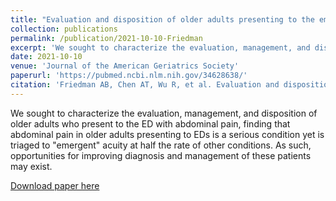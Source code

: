 ```yaml
---
title: "Evaluation and disposition of older adults presenting to the emergency department with abdominal pain"
collection: publications
permalink: /publication/2021-10-10-Friedman
excerpt: 'We sought to characterize the evaluation, management, and disposition of older adults who present to the ED with abdominal pain, finding that abdominal pain in older adults presenting to EDs is a serious condition yet is triaged to "emergent" acuity at half the rate of other conditions. As such, opportunities for improving diagnosis and management of these patients may exist.'
date: 2021-10-10
venue: 'Journal of the American Geriatrics Society'
paperurl: 'https://pubmed.ncbi.nlm.nih.gov/34628638/'
citation: 'Friedman AB, Chen AT, Wu R, et al. Evaluation and disposition of older adults presenting to the emergency department with abdominal pain. <i>J Am Geriatr Soc</i>. 2021 Oct 10. doi: 10.1111/jgs.17503. Epub ahead of print.'
---
```

We sought to characterize the evaluation, management, and disposition of older adults who present to the ED with abdominal pain, finding that abdominal pain in older adults presenting to EDs is a serious condition yet is triaged to "emergent" acuity at half the rate of other conditions. As such, opportunities for improving diagnosis and management of these patients may exist.

[Download paper here](http://angela-t-chen.github.io/files/2021_Friedman_older_adults_ED_abd_pain.pdf)